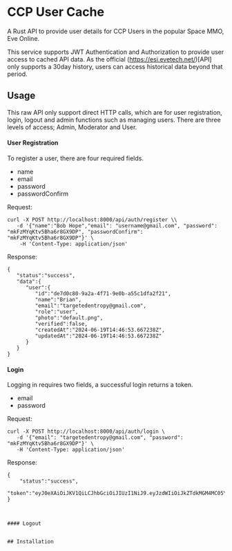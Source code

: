 # CCP User Cache

A Rust API to provide user details for CCP Users in the popular Space MMO, Eve Online.

This service supports JWT Authentication and Authorization to provide user access to cached API data.  As the official (https://esi.evetech.net/)[API] only supports a 30day history, users can access historical data beyond that period.

## Usage

This raw API only support direct HTTP calls, which are for user registration, login, logout and admin functions such as managing users.  There are three levels of access; Admin, Moderator and User.


#### User Registration
To register a user, there are four required fields.

* name
* email
* password
* passwordConfirm

Request:
```
curl -X POST http://localhost:8000/api/auth/register \\
   -d '{"name":"Bob Hope","email": "username@gmail.com", "password": "mkFzMYqKtv5Bha6r8GX9DP", "passwordConfirm": "mkFzMYqKtv5Bha6r8GX9DP"}' \
    -H 'Content-Type: application/json'
```

Response:
```
{
   "status":"success",
   "data":{
      "user":{
         "id":"de7d0c80-9a2a-4f71-9e0b-a55c1dfa2f21",
         "name":"Brian",
         "email":"targetedentropy@gmail.com",
         "role":"user",
         "photo":"default.png",
         "verified":false,
         "createdAt":"2024-06-19T14:46:53.667238Z",
         "updatedAt":"2024-06-19T14:46:53.667238Z"
      }
   }
}
```

#### Login
Logging in requires two fields, a successful login returns a token.

* email
* password

Request:
```
curl -X POST http://localhost:8000/api/auth/login \
   -d '{"email": "targetedentropy@gmail.com", "password": "mkFzMYqKtv5Bha6r8GX9DP"}' \
   -H 'Content-Type: application/json'
```

Response:
```
{
    "status":"success",
    "token":"eyJ0eXAiOiJKV1QiLCJhbGciOiJIUzI1NiJ9.eyJzdWIiOiJkZTdkMGM4MC05YTJhLTRmNzEtOWUwYi1hNTVjMWRmYTJmMjEiLCJpYXQiOjE3MTg4MDkxNzMsImV4cCI6MTcxODgxMjc3M30.oOmUtYzx2pqeAP21G0kWVCJCUYVVlMVjJ7oYeaOwlAA"
}



#### Logout


## Installation

